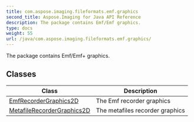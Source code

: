 ```yaml
---
title: com.aspose.imaging.fileformats.emf.graphics
second_title: Aspose.Imaging for Java API Reference
description: The package contains Emf/Emf graphics.
type: docs
weight: 55
url: /java/com.aspose.imaging.fileformats.emf.graphics/
---
```


The package contains Emf/Emf+ graphics.


## Classes

| Class | Description |
| --- | --- |
| [EmfRecorderGraphics2D](../com.aspose.imaging.fileformats.emf.graphics/emfrecordergraphics2d) | The Emf recorder graphics |
| [MetafileRecorderGraphics2D](../com.aspose.imaging.fileformats.emf.graphics/metafilerecordergraphics2d) | The metafiles recorder graphics |
